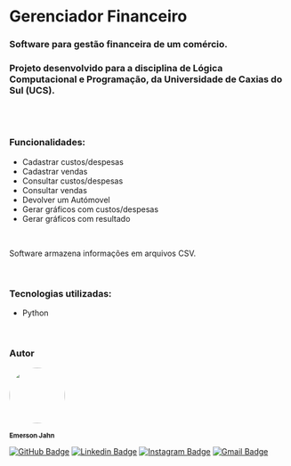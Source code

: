 # Gerenciador Financeiro

### Software para gestão financeira de um comércio. 
### Projeto desenvolvido para a disciplina de Lógica Computacional e Programação, da Universidade de Caxias do Sul (UCS).

<br>
<br>

### Funcionalidades:
- Cadastrar custos/despesas
- Cadastrar vendas
- Consultar custos/despesas
- Consultar vendas
- Devolver um Autómovel
- Gerar gráficos com custos/despesas
- Gerar gráficos com resultado

<br>

Software armazena informações em arquivos CSV.

<br>

### Tecnologias utilizadas:
- Python

<br>

### Autor
<a href="https://github.com/EmersonJahn">
<img style="border-radius: 50%;" src="https://avatars3.githubusercontent.com/u/68763696?s=400&u=c823bbab5b472417b5d7883037989fd503be07c2&v=4" width="100px">

<br>

<sub><b>Emerson Jahn</b></sub></a> <a href="https://github.com/EmersonJahn" title="GitHub"></a>

[![GitHub Badge](https://img.shields.io/badge/-black?style=flat-square&logo=GitHub&logoColor=white&link=https://github.com/EmersonJahn//)](https://github.com/EmersonJahn/) 
[![Linkedin Badge](https://img.shields.io/badge/-blue?style=flat-square&logo=Linkedin&logoColor=white&link=https://www.linkedin.com/in/emerson-jahn-76285a180//)](https://www.linkedin.com/in/emerson-jahn-76285a180/) 
[![Instagram Badge](https://img.shields.io/badge/-blueviolet?style=flat-square&logo=Instagram&logoColor=white&link=https://www.instagram.com/emerson_jahn//)](https://www.instagram.com/emerson_jahn) 
[![Gmail Badge](https://img.shields.io/badge/-c14438?style=flat-square&logo=Gmail&logoColor=white&link=mailto:emersonajahn.com)](mailto:emersonajahn@gmail.com)
